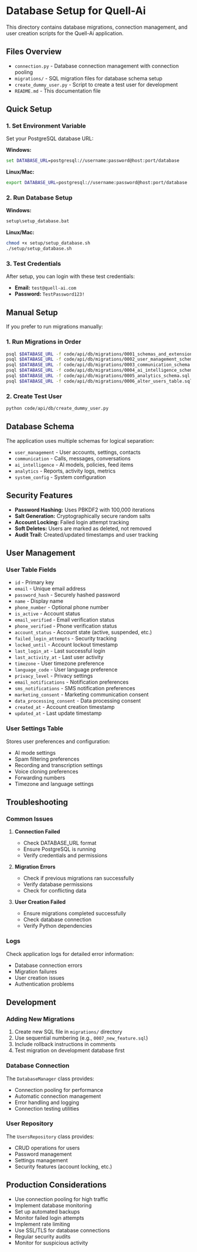 # Database Setup for Quell-Ai

This directory contains database migrations, connection management, and user creation scripts for the Quell-Ai application.

## Files Overview

- `connection.py` - Database connection management with connection pooling
- `migrations/` - SQL migration files for database schema setup
- `create_dummy_user.py` - Script to create a test user for development
- `README.md` - This documentation file

## Quick Setup

### 1. Set Environment Variable

Set your PostgreSQL database URL:

**Windows:**
```cmd
set DATABASE_URL=postgresql://username:password@host:port/database
```

**Linux/Mac:**
```bash
export DATABASE_URL=postgresql://username:password@host:port/database
```

### 2. Run Database Setup

**Windows:**
```cmd
setup\setup_database.bat
```

**Linux/Mac:**
```bash
chmod +x setup/setup_database.sh
./setup/setup_database.sh
```

### 3. Test Credentials

After setup, you can login with these test credentials:
- **Email:** `test@quell-ai.com`
- **Password:** `TestPassword123!`

## Manual Setup

If you prefer to run migrations manually:

### 1. Run Migrations in Order

```bash
psql $DATABASE_URL -f code/api/db/migrations/0001_schemas_and_extensions.sql
psql $DATABASE_URL -f code/api/db/migrations/0002_user_management_schema.sql
psql $DATABASE_URL -f code/api/db/migrations/0003_communication_schema.sql
psql $DATABASE_URL -f code/api/db/migrations/0004_ai_intelligence_schema.sql
psql $DATABASE_URL -f code/api/db/migrations/0005_analytics_schema.sql
psql $DATABASE_URL -f code/api/db/migrations/0006_alter_users_table.sql
```

### 2. Create Test User

```bash
python code/api/db/create_dummy_user.py
```

## Database Schema

The application uses multiple schemas for logical separation:

- `user_management` - User accounts, settings, contacts
- `communication` - Calls, messages, conversations
- `ai_intelligence` - AI models, policies, feed items
- `analytics` - Reports, activity logs, metrics
- `system_config` - System configuration

## Security Features

- **Password Hashing:** Uses PBKDF2 with 100,000 iterations
- **Salt Generation:** Cryptographically secure random salts
- **Account Locking:** Failed login attempt tracking
- **Soft Deletes:** Users are marked as deleted, not removed
- **Audit Trail:** Created/updated timestamps and user tracking

## User Management

### User Table Fields

- `id` - Primary key
- `email` - Unique email address
- `password_hash` - Securely hashed password
- `name` - Display name
- `phone_number` - Optional phone number
- `is_active` - Account status
- `email_verified` - Email verification status
- `phone_verified` - Phone verification status
- `account_status` - Account state (active, suspended, etc.)
- `failed_login_attempts` - Security tracking
- `locked_until` - Account lockout timestamp
- `last_login_at` - Last successful login
- `last_activity_at` - Last user activity
- `timezone` - User timezone preference
- `language_code` - User language preference
- `privacy_level` - Privacy settings
- `email_notifications` - Notification preferences
- `sms_notifications` - SMS notification preferences
- `marketing_consent` - Marketing communication consent
- `data_processing_consent` - Data processing consent
- `created_at` - Account creation timestamp
- `updated_at` - Last update timestamp

### User Settings Table

Stores user preferences and configuration:
- AI mode settings
- Spam filtering preferences
- Recording and transcription settings
- Voice cloning preferences
- Forwarding numbers
- Timezone and language settings

## Troubleshooting

### Common Issues

1. **Connection Failed**
   - Check DATABASE_URL format
   - Ensure PostgreSQL is running
   - Verify credentials and permissions

2. **Migration Errors**
   - Check if previous migrations ran successfully
   - Verify database permissions
   - Check for conflicting data

3. **User Creation Failed**
   - Ensure migrations completed successfully
   - Check database connection
   - Verify Python dependencies

### Logs

Check application logs for detailed error information:
- Database connection errors
- Migration failures
- User creation issues
- Authentication problems

## Development

### Adding New Migrations

1. Create new SQL file in `migrations/` directory
2. Use sequential numbering (e.g., `0007_new_feature.sql`)
3. Include rollback instructions in comments
4. Test migration on development database first

### Database Connection

The `DatabaseManager` class provides:
- Connection pooling for performance
- Automatic connection management
- Error handling and logging
- Connection testing utilities

### User Repository

The `UsersRepository` class provides:
- CRUD operations for users
- Password management
- Settings management
- Security features (account locking, etc.)

## Production Considerations

- Use connection pooling for high traffic
- Implement database monitoring
- Set up automated backups
- Monitor failed login attempts
- Implement rate limiting
- Use SSL/TLS for database connections
- Regular security audits
- Monitor for suspicious activity
